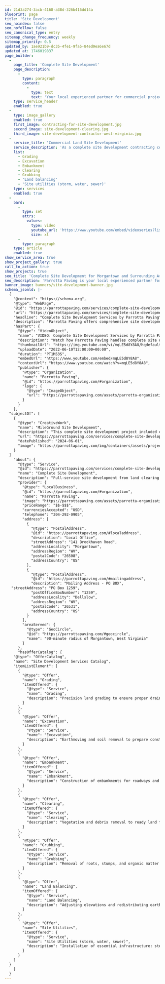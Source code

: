 ```yaml
---
id: 21d3a274-3acb-4168-a38d-326b416dd14a
blueprint: page
title: 'Site Development'
seo_noindex: false
seo_nofollow: false
seo_canonical_type: entry
sitemap_change_frequency: weekly
sitemap_priority: 0.5
updated_by: 1ae921b9-dc35-4fe1-9fa5-84ed9ea6e67d
updated_at: 1746019837
page_builder:
  -
    page_title: 'Complete Site Development'
    page_description:
      -
        type: paragraph
        content:
          -
            type: text
            text: 'Your local experienced partner for commercial projects.'
    type: service_header
    enabled: true
  -
    type: image_gallery
    enabled: true
    first_image: contracting-for-site-development.jpg
    second_image: site-development-clearing.jpg
    third_image: site-development-contractor-west-virginia.jpg
  -
    service_title: 'Commercial Land Site Development'
    service_description: 'As a complete site development contracting company, we''re equipped for any earth-moving job in the Morgantown and tri-state area.'
    list:
      - Grading
      - Excavation
      - Embankment
      - Clearing
      - Grubbing
      - 'Land balancing'
      - 'Site utilities (storm, water, sewer)'
    type: services
    enabled: true
  -
    bard:
      -
        type: set
        attrs:
          values:
            type: video
            youtube_url: 'https://www.youtube.com/embed/videoseries?list=PLumyfDTOC-q5yziybqSGd6caVLe0UssMR'
            size: xl
      -
        type: paragraph
    type: article
    enabled: true
show_service_area: true
show_project_gallery: true
call_to_action: true
show_projects: true
seo_title: 'Complete Site Development for Morgantown and Surrounding Areas'
seo_description: 'Parrotta Paving is your local experienced partner for commercial complete site development projects. Call us today at 304-292-0905.'
banner_image: banners/site-development-banner.jpg
schema_jsonld: |-
  {
    "@context": "https://schema.org",
    "@type": "WebPage",
    "@id": "https://parrottapaving.com/services/complete-site-development/#webpage",
    "url": "https://parrottapaving.com/services/complete-site-development",
    "headline": "Complete Site Development Services by Parrotta Paving",
    "description": "Parrotta Paving offers comprehensive site development solutions including excavation, grading, stormwater, utilities, and paving for both residential and commercial clients.",
    "hasPart": {
      "@type": "VideoObject",
      "name": "VIDEO: Complete Site Development Services by Parrotta Paving",
      "description": "Watch how Parrotta Paving handles complete site development from excavation to final asphalt. A full-service solution for commercial and residential projects.",
      "thumbnailUrl": "https://img.youtube.com/vi/mqLE5d8Y8A8/hqdefault.jpg",
      "uploadDate": "2022-06-10T12:00:00+00:00",
      "duration": "PT1M53S",
      "embedUrl": "https://www.youtube.com/embed/mqLE5d8Y8A8",
      "contentUrl": "https://www.youtube.com/watch?v=mqLE5d8Y8A8",
      "publisher": {
        "@type": "Organization",
        "name": "Parrotta Paving",
        "@id": "https://parrottapaving.com/#organization",
        "logo": {
          "@type": "ImageObject",
          "url": "https://parrottapaving.com/assets/parrotta-organizational-logo.jpg"
        }
      }
    },
  "subjectOf": [
    {
      "@type": "CreativeWork",
      "name": "MileGround Site Development",
      "description": "This complete site development project included clearing, grubbing, grading, excavation, embankment, land balancing, and storm/water/sewer utility installation for a commercial site in the MileGround area.",
      "url": "https://parrottapaving.com/services/complete-site-development",
      "datePublished": "2024-06-01",
      "image": "https://parrottapaving.com/img/containers/assets/projects/DJI_0015-crop.jpg/6e6b99805a786c5a88039111ed1697a5.jpg"
    }
  ]
    "about": {
      "@type": "Service",
      "@id": "https://parrottapaving.com/services/complete-site-development#service",
      "name": "Complete Site Development",
      "description": "Full-service site development from land clearing and excavation to final paving.",
      "provider": {
        "@type": "LocalBusiness",
        "@id": "https://parrottapaving.com/#organization",
        "name": "Parrotta Paving",
        "image": "https://parrottapaving.com/assets/parrotta-organizational-logo.jpg",
        "priceRange": "$$-$$$",
        "currenciesAccepted": "USD",
        "telephone": "304-292-0905",
        "address": [
          {
            "@type": "PostalAddress",
            "@id": "https://parrottapaving.com/#localaddress",
            "description": "Local Office",
            "streetAddress": "141 Brookhaven Road",
            "addressLocality": "Morgantown",
            "addressRegion": "WV",
            "postalCode": "26508",
            "addressCountry": "US"
          },
          {
            "@type": "PostalAddress",
            "@id": "https://parrottapaving.com/#mailingaddress",
            "description": "Mailing Address - PO BOX",
   "streetAddress": "PO Box 1259",
            "postOfficeBoxNumber": "1259",
            "addressLocality": "Dellslow",
            "addressRegion": "WV",
            "postalCode": "26531",
            "addressCountry": "US"
          }
        ],
        "areaServed": {
          "@type": "GeoCircle",
          "@id": "https://parrottapaving.com/#geocircle",
          "name": "90-minute radius of Morgantown, West Virginia"
        }
      },
      "hasOfferCatalog": {
    "@type": "OfferCatalog",
    "name": "Site Development Services Catalog",
    "itemListElement": [
      {
        "@type": "Offer",
        "name": "Grading",
        "itemOffered": {
          "@type": "Service",
          "name": "Grading",
          "description": "Precision land grading to ensure proper drainage and foundation preparation."
        }
      },
      {
        "@type": "Offer",
        "name": "Excavation",
        "itemOffered": {
          "@type": "Service",
          "name": "Excavation",
          "description": "Earthmoving and soil removal to prepare construction-ready sites."
        }
      },
      {
        "@type": "Offer",
        "name": "Embankment",
        "itemOffered": {
          "@type": "Service",
          "name": "Embankment",
          "description": "Construction of embankments for roadways and terrain elevation control."
        }
      },
      {
        "@type": "Offer",
        "name": "Clearing",
        "itemOffered": {
          "@type": "Service",
          "name": "Clearing",
          "description": "Vegetation and debris removal to ready land for development."
        }
      },
      {
        "@type": "Offer",
        "name": "Grubbing",
        "itemOffered": {
          "@type": "Service",
          "name": "Grubbing",
          "description": "Removal of roots, stumps, and organic matter post-clearing."
        }
      },
      {
        "@type": "Offer",
        "name": "Land Balancing",
        "itemOffered": {
          "@type": "Service",
          "name": "Land Balancing",
          "description": "Adjusting elevations and redistributing earth for a level, usable site."
        }
      },
      {
        "@type": "Offer",
        "name": "Site Utilities",
        "itemOffered": {
          "@type": "Service",
          "name": "Site Utilities (storm, water, sewer)",
          "description": "Installation of essential infrastructure: storm drains, water lines, and sewer systems."
        }
      }
    ]
  }
    }
  }
---
```

